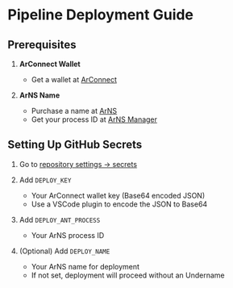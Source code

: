 # Pipeline Deployment Guide

## Prerequisites

1. **ArConnect Wallet**
   - Get a wallet at [ArConnect](https://www.arconnect.io/)

2. **ArNS Name**
   - Purchase a name at [ArNS](https://arns.app/)
   - Get your process ID at [ArNS Manager](https://arns.app/#/manage/names)

## Setting Up GitHub Secrets

1. Go to [repository settings → secrets](https://github.com/RandAOLabs/rng-ui/settings/secrets/actions)

2. Add `DEPLOY_KEY`
   - Your ArConnect wallet key (Base64 encoded JSON)
   - Use a VSCode plugin to encode the JSON to Base64

3. Add `DEPLOY_ANT_PROCESS`
   - Your ArNS process ID

4. (Optional) Add `DEPLOY_NAME`
   - Your ArNS name for deployment
   - If not set, deployment will proceed without an Undername
